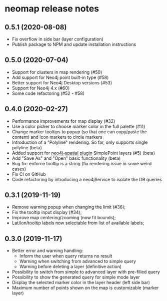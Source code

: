 # neomap release notes


## 0.5.1 (2020-08-08)

- Fix overflow in side bar (layer configuration)
- Publish package to NPM and update installation instructions 

## 0.5.0 (2020-07-04)

- Support for clusters in map rendering (#50)
- Add support for Neo4j point built-in type (#58)
- Better support for Neo4j Desktop versions (#53)
- Support for Neo4j 4.x (#60)
- Some code refactoring (#52 - #58)


## 0.4.0 (2020-02-27)

- Performance improvements for map display (#32)
- Use a color picker to choose marker color in the full palette (#11)
- Change marker tooltips to popup (so that one can copy/paste the content) and icon markers to circle markers
- Introduction of a "Polyline" rendering. So far, only supports single polyline (beta)
- Added support for [neo4j-spatial plugin](https://github.com/neo4j-contrib/spatial) SimplePoint layers (#5) (beta)
- Add "Save As" and "Open" basic functionality (beta)
- Bug fix: enforce tooltip is a string (fix rendering issue in some weird cases)
- Fix CI on GitHub
- Code refactoring by introducing a neo4jService to isolate the DB queries


## 0.3.1 (2019-11-19)

- Remove warning popup when changing the limit (#36);
- Fix the tooltip input display (#34);
- Improve map centering/zooming (now fit bounds);
- Lat/lon/tooltip labels now selectable from list of available labels;


## 0.3.0 (2019-11-17)

- Better error and warning handling:
    - Inform the user when query returns no result
    - Warning when switching from advanced to simple query
    - Warning before deleting a layer (definitive action)
- Possibility to switch from simple to advanced layer with pre-filled query
- Possibility to show the generated query for simple mode layer
- Display the selected marker color in the layer header (left side bar)
- Maximum number of points shown on the map is customizable (marker layer)
